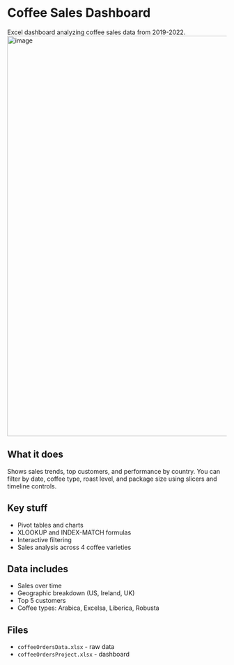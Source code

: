 # Coffee Sales Dashboard

Excel dashboard analyzing coffee sales data from 2019-2022.
<img width="1566" height="918" alt="image" src="https://github.com/user-attachments/assets/bab0dfb2-88ff-471d-8a1c-ea0f3be275d7" />


## What it does

Shows sales trends, top customers, and performance by country. You can filter by date, coffee type, roast level, and package size using slicers and timeline controls.

## Key stuff

- Pivot tables and charts
- XLOOKUP and INDEX-MATCH formulas
- Interactive filtering
- Sales analysis across 4 coffee varieties

## Data includes

- Sales over time
- Geographic breakdown (US, Ireland, UK)
- Top 5 customers
- Coffee types: Arabica, Excelsa, Liberica, Robusta

## Files

- `coffeeOrdersData.xlsx` - raw data
- `coffeeOrdersProject.xlsx` - dashboard
